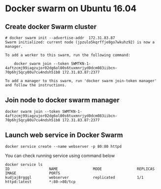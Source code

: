 # Docker swarm on Ubuntu 16.04
## Create docker Swarm cluster

```
# docker swarm init --advertise-addr  172.31.83.87
Swarm initialized: current node (jpzulo5kqrffje8go7wkuhz92) is now a manager.

To add a worker to this swarm, run the following command:

    docker swarm join --token SWMTKN-1-4aftzcmj99iagzujor02dg6ol00s6tuxmnrjyd0dcm083iibcn-70p6hj5qcy80u7cu4ndsh51b8 172.31.83.87:2377

To add a manager to this swarm, run 'docker swarm join-token manager' and follow the instructions.
```

## Join node to docker swarm manager
```
docker swarm join --token SWMTKN-1-4aftzcmj99iagzujor02dg6ol00s6tuxmnrjyd0dcm083iibcn-70p6hj5qcy80u7cu4ndsh51b8 172.31.83.87:2377
```

## Launch web service in Docker Swarm
```
docker service create --name webserver -p 80:80 httpd
```

You can check running service using command below
```
docker service ls
ID                  NAME                MODE                REPLICAS            IMAGE               PORTS
kudjaj8rgggl        webserver           replicated          1/1                 httpd:latest        *:80->80/tcp
```
